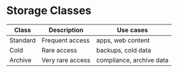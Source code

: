 # Storage Classes

| Class | Description | Use cases |
|---|---|---|
Standard | Frequent access | apps, web content
Cold | Rare access | backups, cold data
Archive | Very rare access | compliance, archive data
